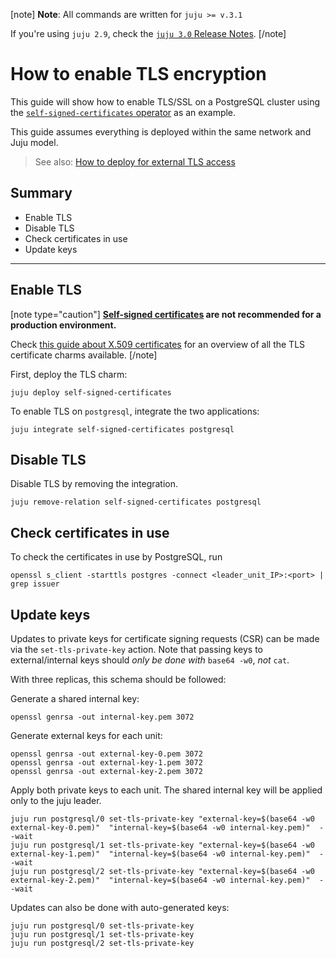 [note]
**Note**: All commands are written for `juju >= v.3.1`

If you're using `juju 2.9`, check the [`juju 3.0` Release Notes](https://juju.is/docs/juju/roadmap#heading--juju-3-0-0---22-oct-2022).
[/note]

# How to enable TLS encryption

This guide will show how to enable TLS/SSL on a PostgreSQL cluster using the [`self-signed-certificates` operator](https://github.com/canonical/self-signed-certificates-operator) as an example.

This guide assumes everything is deployed within the same network and Juju model.

> See also: [How to deploy for external TLS access](/t/16576)

## Summary
* Enable TLS
* Disable TLS
* Check certificates in use
* Update keys
---

## Enable TLS

[note type="caution"]
**[Self-signed certificates](https://en.wikipedia.org/wiki/Self-signed_certificate) are not recommended for a production environment.**

Check [this guide about X.509 certificates](/t/11664) for an overview of all the TLS certificate charms available. 
[/note]

First, deploy the TLS charm:
```shell
juju deploy self-signed-certificates
```

To enable TLS on `postgresql`, integrate the two applications:
```shell
juju integrate self-signed-certificates postgresql
```

## Disable TLS
Disable TLS by removing the integration.
```shell
juju remove-relation self-signed-certificates postgresql
```

## Check certificates in use
To check the certificates in use by PostgreSQL, run
```shell
openssl s_client -starttls postgres -connect <leader_unit_IP>:<port> | grep issuer
```

## Update keys
Updates to private keys for certificate signing requests (CSR) can be made via the `set-tls-private-key` action. Note that passing keys to external/internal keys should *only be done with* `base64 -w0`, *not* `cat`. 

With three replicas, this schema should be followed:

Generate a shared internal key:
```shell
openssl genrsa -out internal-key.pem 3072
```
Generate external keys for each unit:
```shell
openssl genrsa -out external-key-0.pem 3072
openssl genrsa -out external-key-1.pem 3072
openssl genrsa -out external-key-2.pem 3072
```

Apply both private keys to each unit. The shared internal key will be applied only to the juju leader.

```
juju run postgresql/0 set-tls-private-key "external-key=$(base64 -w0 external-key-0.pem)"  "internal-key=$(base64 -w0 internal-key.pem)"  --wait
juju run postgresql/1 set-tls-private-key "external-key=$(base64 -w0 external-key-1.pem)"  "internal-key=$(base64 -w0 internal-key.pem)"  --wait
juju run postgresql/2 set-tls-private-key "external-key=$(base64 -w0 external-key-2.pem)"  "internal-key=$(base64 -w0 internal-key.pem)"  --wait
```

Updates can also be done with auto-generated keys:

```
juju run postgresql/0 set-tls-private-key
juju run postgresql/1 set-tls-private-key
juju run postgresql/2 set-tls-private-key
```